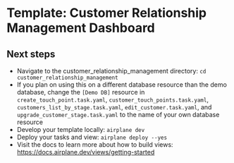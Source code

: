# Template: Customer Relationship Management Dashboard

## Next steps

- Navigate to the customer_relationship_management directory: `cd customer_relationship_management`
- If you plan on using this on a different database resource than the demo database, change the `[Demo DB]` resource in `create_touch_point.task.yaml`, `customer_touch_points.task.yaml`, `customers_list_by_stage.task.yaml`, `edit_customer.task.yaml`, and `upgrade_customer_stage.task.yaml` to the name of your own database resource
- Develop your template locally: `airplane dev`
- Deploy your tasks and view: `airplane deploy --yes`
- Visit the docs to learn more about how to build views: https://docs.airplane.dev/views/getting-started
